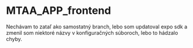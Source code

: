 # MTAA_APP_frontend
Nechávam to zataľ ako samostatný branch, lebo som updatoval expo sdk a zmenil som niektoré názvy v konfiguračných súboroch, lebo to hádzalo chyby.
